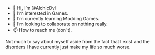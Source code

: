 - 👋 Hi, I’m @AlchlcDvl
- 👀 I’m interested in Games.
- 🌱 I’m currently learning Modding Games.
- 💞️ I’m looking to collaborate on nothing really.
- 📫 How to reach me (don't).

Not much to say about myself aside from the fact that I exist and the disorders I have currently just make my life so much worse.
